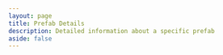 ```yaml
---
layout: page
title: Prefab Details
description: Detailed information about a specific prefab
aside: false
---
```


<script setup>
import { useData } from 'vitepress'
const { page } = useData()
</script>

<PrefabPage /> 